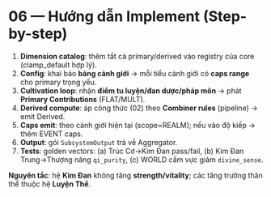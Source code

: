 # 06 — Hướng dẫn Implement (Step-by-step)

1) **Dimension catalog**: thêm tất cả primary/derived vào registry của core (clamp_default hợp lý).
2) **Config**: khai báo **bảng cảnh giới** → mỗi tiểu cảnh giới có **caps range** cho primary trọng yếu.
3) **Cultivation loop**: nhận **điểm tu luyện/đan dược/pháp môn** → phát **Primary Contributions** (FLAT/MULT).
4) **Derived compute**: áp công thức (02) theo **Combiner rules** (pipeline) → emit Derived.
5) **Caps emit**: theo cảnh giới hiện tại (scope=REALM); nếu vào độ kiếp → thêm EVENT caps.
6) **Output**: gói `SubsystemOutput` trả về Aggregator.
7) **Tests**: golden vectors: (a) Trúc Cơ→Kim Đan pass/fail, (b) Kim Đan Trung→Thượng nâng `qi_purity`, (c) WORLD cấm vực giảm `divine_sense`.

**Nguyên tắc**: hệ **Kim Đan** không tăng **strength/vitality**; các tăng trưởng thân thể thuộc hệ **Luyện Thể**.
